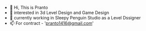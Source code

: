 - 👋 Hi, This is Pranto
- 👀 interested in 3d Level Design and Game Design
- 🌱 currently working in Sleepy Penguin Studio as a Level Dssigner
- 📫 For contract - 'pranto1416@gmail.com'

<!---
pranto1416/pranto1416 is a ✨ special ✨ repository because its `README.md` (this file) appears on your GitHub profile.
You can click the Preview link to take a look at your changes.
--->
